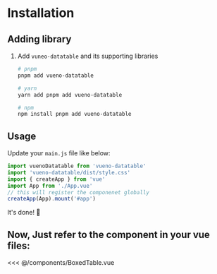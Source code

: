 # Installation

## Adding library

1. Add `vuneo-datatable` and its supporting libraries

   ```bash
   # pnpm
   pnpm add vueno-datatable

   # yarn
   yarn add pnpm add vueno-datatable

   # npm
   npm install pnpm add vueno-datatable
   ```

## Usage

Update your `main.js` file like below:

```js
import vuenoDatatable from 'vueno-datatable'
import 'vueno-datatable/dist/style.css'
import { createApp } from 'vue'
import App from './App.vue'
// this will register the componenet globally
createApp(App).mount('#app')
```

It's done! 🥳

## Now, Just refer to the component in your vue files:

<<< @/components/BoxedTable.vue
